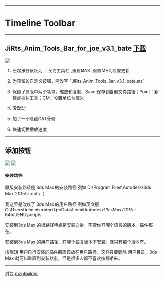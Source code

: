 

---
# Timeline Toolbar
-------------
## JiRts_Anim_Tools_Bar_for_joe_v3.1_bate  [下载](https://github.com/4698to/Joetime.linetool.bar/blob/master/JiRts_Anim_Tools_Bar_for_joe_v3.1_bate_2018-01-20_1.0.mzp)


![](https://github.com/4698to/Joetime.linetool.bar/blob/master/img/JiRts_Anim_Tools_Bar_v3.1_bate_for_Joe_01.png)

1.    左起按钮依次为 ：关闭工具栏 ,重启MAX ,重置MAX,检查更新

2.    为预留的自定义按钮，需改写 “JiRts_Anim_Tools_Bar_v3.1_bate.ms”

3.    保留了原版中两个功能，缩放和复制。Save:保存到当前文件路径；Point：新建虚拟体工具；CM：设置单位为厘米

4.    没改动

5.    加了一个隐藏CAT骨骼

6.    快速切换播放速度

--------------------

## 添加按钮
![](https://github.com/4698to/Joetime.linetool.bar/blob/master/img/JiRts_Anim_Tools_Bar_v3.1_bate_for_Joe_btn_01.png)
![](https://github.com/4698to/Joetime.linetool.bar/blob/master/img/JiRts_Anim_Tools_Bar_v3.1_bate_for_Joe_btn_02.png)

#### 安装路径
原版安装路径是 3ds Max 的安装路径 列如 D:\Program Files\Autodesk\3ds Max 2015\scripts ；

我这里是改成了 3ds Max 的用户路径 列如英文版 C:\Users\Administrator\AppData\Local\Autodesk\3dsMax\2015 - 64bit\ENU\scripts

安装到3ds Max 的根路径特点是安装之后，不管你开哪个语言的版本，插件都在。

安装到3ds Max 的用户路径，在哪个语言版本下安装，就只有那个版本有。

按规矩 用户自行安装的插件都应该放在用户路径，这样只要删除 用户目录，3ds Max 就可以重置到安装状态。但是很多人都不喜欢按规矩来。


------------------------------
封包 [mzpBuilder](https://github.com/klaasnienhuis/mzpBuilder)







